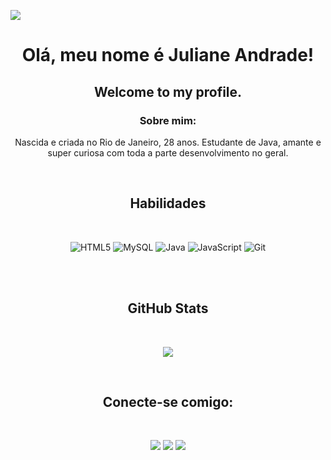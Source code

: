 ![](https://capsule-render.vercel.app/api?type=waving&color=6714a6&height=120&section=heade)

<div align="center">

# Olá, meu nome é Juliane Andrade!


## Welcome to my profile.

### Sobre mim:

Nascida e criada no Rio de Janeiro, 28 anos. Estudante de Java, amante e super curiosa com toda a parte desenvolvimento no geral.
 </div>
 <br>

<div align="center">

## Habilidades 
<br>

![HTML5](https://img.shields.io/badge/HTML-E34F26?style=for-the-badge&logo=html5&logoColor=white) ![MySQL](https://img.shields.io/badge/mysql-%2300f.svg?style=for-the-badge&logo=mysql&logoColor=white) ![Java](https://img.shields.io/badge/java-%23ED8B00.svg?style=for-the-badge&logo=openjdk&logoColor=white) ![JavaScript](https://img.shields.io/badge/JavaScript-F7DF1E?style=for-the-badge&logo=javascript&logoColor=black) ![Git](https://img.shields.io/badge/Git-F05032?style=for-the-badge&logo=git&logoColor=white)

</div>
<br>
<br>

<div align="center">

## GitHub Stats
<br>

![](https://github-readme-stats.vercel.app/api?username=julianeandradess&show_icons=true&theme=midnight-purple)
</div>

<br>

<div align="center">

##  Conecte-se comigo:

<br>  

<a href="https://instagram.com/julianeandradess?utm_source=qr&igshid=MzNlNGNkZWQ4Mg%3D%3D" target="_blank"><img src="https://img.shields.io/badge/-Instagram-%23E4405F?style=for-the-badge&logo=instagram&logoColor=white" target="_blank"></a> <a href= "mailto:julianeandradesilva@outlook.com"><img src="https://img.shields.io/badge/-Email-000?style=for-the-badge&logo=microsoft-outlook&logoColor=E94D5F" target="_blank"></a> <a href="https://www.linkedin.com/in/julianeandrade-dev/" target="_blank"><img src="https://img.shields.io/badge/Linkedlin-0000FF?style=for-the-badge&logo=linkedlin&logoColor=blue" target="_blank"></a>
  
</div> 
